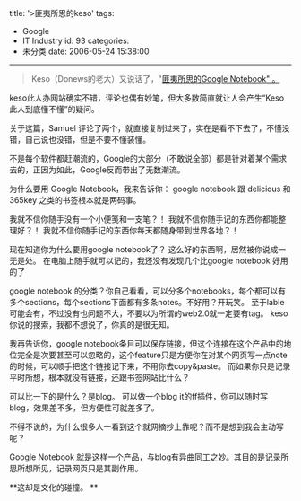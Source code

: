 title: '>匪夷所思的keso'
tags:
  - Google
  - IT Industry
id: 93
categories:
  - 未分类
date: 2006-05-24 15:38:00
---

>Keso（Donews的老大）又说话了，"[匪夷所思的Google Notebook" 。](http://blog.donews.com/keso/archive/2006/05/22/879698.aspx)

keso此人办网站确实不错，评论也偶有妙笔，但大多数简直就让人会产生“Keso此人到底懂不懂”的疑问。

关于这篇，Samuel  评论了两个，就直接复制过来了，实在是看不下去了，不懂没错，自己说也没错，但是不要不懂装懂。

不是每个软件都赶潮流的，Google的大部分（不敢说全部）都是针对着某个需求去的，正因为如此，Google反而带出了无数潮流。

为什么要用 Google Notebook，我来告诉你：  google notebook 跟 delicious 和 365key 之类的书签根本就是两码事。

我就不信你随手没有一个小便笺和一支笔？！
我就不信你随手记的东西你都能整理好？！
我就不信你随手记的东西你每天都随身带到世界各地？！

现在知道你为什么要用google notebook了？
这么好的东西啊，居然被你说成一无是处。
在电脑上随手就可以记的，我还没有发现几个比google notebook 好用的了

google notebook 的分类？你自己看看，可以分多个notebooks，每个都可以有多个sections，每个sections下面都有多条notes。不好用？开玩笑。
至于lable可能会有，不过没有也问题不大，不要以为所谓的web2.0就一定要有tag。
keso你说的搜索，我都不想说了，你真的是很无知。

我再告诉你，google notebook条目可以保存链接，但这个连接在这个产品中的地位完全是次要甚至可以忽略的，这个feature只是方便你在对某个网页写一点note的时候，可以顺手把这个链接记下来，不用你去copy&paste。
而如果你只是记录平时所想，根本就没有链接，还跟书签网站比什么？

可以比一下的是什么？是blog。
可以做一个blog it的ff插件，你可以随时写blog，效果差不多，但方便性可就差多了。

不得不说的，为什么很多人一看到这个就网摘抄上靠呢？而不是想到我会主动写呢？

Google Notebook 就是这样一个产品，与blog有异曲同工之妙。其目的是记录所思所想所见，记录网页只是其副作用。

**这却是文化的碰撞。 **